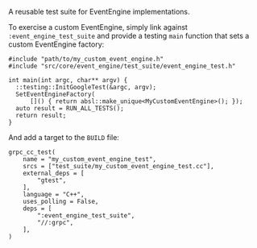 A reusable test suite for EventEngine implementations.

To exercise a custom EventEngine, simply link against `:event_engine_test_suite`
and provide a testing `main` function that sets a custom EventEngine factory:

```
#include "path/to/my_custom_event_engine.h"
#include "src/core/event_engine/test_suite/event_engine_test.h"

int main(int argc, char** argv) {
  ::testing::InitGoogleTest(&argc, argv);
  SetEventEngineFactory(
      []() { return absl::make_unique<MyCustomEventEngine>(); });
  auto result = RUN_ALL_TESTS();
  return result;
}
```

And add a target to the `BUILD` file:

```
grpc_cc_test(
    name = "my_custom_event_engine_test",
    srcs = ["test_suite/my_custom_event_engine_test.cc"],
    external_deps = [
        "gtest",
    ],
    language = "C++",
    uses_polling = False,
    deps = [
        ":event_engine_test_suite",
        "//:grpc",
    ],
)
```
